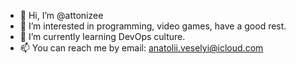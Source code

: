 - 👋 Hi, I’m @attonizee
- 👀 I’m interested in programming, video games, have a good rest.
- 🌱 I’m currently learning DevOps culture.
- 📫 You can reach me by email: anatolii.veselyi@icloud.com

<!---
attonizee/attonizee is a ✨ special ✨ repository because its `README.md` (this file) appears on your GitHub profile.
You can click the Preview link to take a look at your changes.
--->
